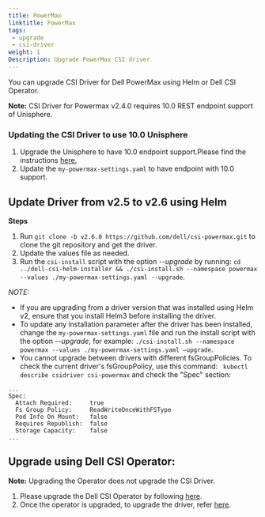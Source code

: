 ```yaml
---
title: PowerMax
linktitle: PowerMax
tags:
 - upgrade
 - csi-driver
weight: 1
Description: Upgrade PowerMax CSI driver
---
```


You can upgrade CSI Driver for Dell PowerMax using Helm or Dell CSI Operator.

**Note:** CSI Driver for Powermax v2.4.0 requires 10.0 REST endpoint support of Unisphere.
### Updating the CSI Driver to use 10.0 Unisphere

1. Upgrade the Unisphere to have 10.0 endpoint support.Please find the instructions [here.](https://dl.dell.com/content/manual34878027-dell-unisphere-for-powermax-10-0-0-installation-guide.pdf?language=en-us&ps=true)
2. Update the `my-powermax-settings.yaml` to have endpoint with 10.0 support.

## Update Driver from v2.5 to v2.6 using Helm

**Steps**
1. Run `git clone -b v2.6.0 https://github.com/dell/csi-powermax.git` to clone the git repository and get the driver.
2. Update the values file as needed.
2. Run the `csi-install` script with the option _\-\-upgrade_ by running: `cd ../dell-csi-helm-installer && ./csi-install.sh --namespace powermax --values ./my-powermax-settings.yaml --upgrade`.

*NOTE:*
- If you are upgrading from a driver version that was installed using Helm v2, ensure that you install Helm3 before installing the driver.
- To update any installation parameter after the driver has been installed, change the `my-powermax-settings.yaml` file and run the install script with the option _\-\-upgrade_, for example: `./csi-install.sh --namespace powermax --values ./my-powermax-settings.yaml –upgrade`.
- You cannot upgrade between drivers with different fsGroupPolicies. To check the current driver's fsGroupPolicy, use this command:
``` kubectl describe csidriver csi-powermax``` 
and check the "Spec" section:

```
...
Spec:
  Attach Required:     true
  Fs Group Policy:     ReadWriteOnceWithFSType
  Pod Info On Mount:   false
  Requires Republish:  false
  Storage Capacity:    false
...

```

## Upgrade using Dell CSI Operator:
**Note:** Upgrading the Operator does not upgrade the CSI Driver.

1. Please upgrade the Dell CSI Operator by following [here](./../operator).
2. Once the operator is upgraded, to upgrade the driver, refer [here](./../../../installation/operator/#update-csi-drivers).